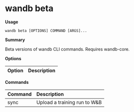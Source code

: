 # wandb beta

**Usage**

`wandb beta [OPTIONS] COMMAND [ARGS]...`

**Summary**

Beta versions of wandb CLI commands. Requires wandb-core.

**Options**

| **Option** | **Description** |
| :--- | :--- |

**Commands**

| **Command** | **Description** |
| :--- | :--- |
| sync | Upload a training run to W&B |
